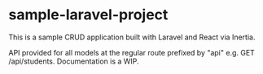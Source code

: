 # sample-laravel-project
This is a sample CRUD application built with Laravel and React via Inertia.

API provided for all models at the regular route prefixed by "api" e.g. GET /api/students. Documentation is a WIP.

